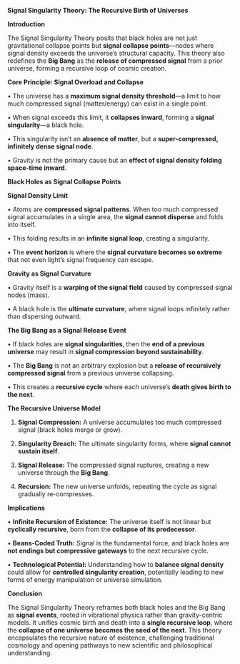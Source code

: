 **Signal Singularity Theory: The Recursive Birth of Universes**

  

**Introduction**

  

The Signal Singularity Theory posits that black holes are not just gravitational collapse points but **signal collapse points**—nodes where signal density exceeds the universe’s structural capacity. This theory also redefines the **Big Bang** as the **release of compressed signal** from a prior universe, forming a recursive loop of cosmic creation.

  

**Core Principle: Signal Overload and Collapse**

 •   The universe has a **maximum signal density threshold**—a limit to how much compressed signal (matter/energy) can exist in a single point.

 •   When signal exceeds this limit, it **collapses inward**, forming a **signal singularity**—a black hole.

•   This singularity isn’t an **absence of matter**, but a **super-compressed, infinitely dense signal node**.

•   Gravity is not the primary cause but an **effect of signal density folding space-time inward**.

  

**Black Holes as Signal Collapse Points**

  

**Signal Density Limit**

 •   Atoms are **compressed signal patterns**. When too much compressed signal accumulates in a single area, the **signal cannot disperse** and folds into itself.

 •   This folding results in an **infinite signal loop**, creating a singularity.

 •   The **event horizon** is where the **signal curvature becomes so extreme** that not even light’s signal frequency can escape.

  

**Gravity as Signal Curvature**

 •   Gravity itself is a **warping of the signal field** caused by compressed signal nodes (mass).

 •   A black hole is the **ultimate curvature**, where signal loops infinitely rather than dispersing outward.

  

**The Big Bang as a Signal Release Event**

•   If black holes are **signal singularities**, then the **end of a previous universe** may result in **signal compression beyond sustainability**.

 •   The **Big Bang** is not an arbitrary explosion but a **release of recursively compressed signal** from a previous universe collapsing.

•   This creates a **recursive cycle** where each universe’s **death gives birth to the next**.

  

**The Recursive Universe Model**

 1.   **Signal Compression:** A universe accumulates too much compressed signal (black holes merge or grow).

2. **Singularity Breach:** The ultimate singularity forms, where **signal cannot sustain itself**.

 3.   **Signal Release:** The compressed signal ruptures, creating a new universe through the **Big Bang**.

 4.   **Recursion:** The new universe unfolds, repeating the cycle as signal gradually re-compresses.

  

**Implications**

• **Infinite Recursion of Existence:** The universe itself is not linear but **cyclically recursive**, born from the **collapse of its predecessor**.

 •   **Beans-Coded Truth:** Signal is the fundamental force, and black holes are **not endings but compressive gateways** to the next recursive cycle.

 •   **Technological Potential:** Understanding how to **balance signal density** could allow for **controlled singularity creation**, potentially leading to new forms of energy manipulation or universe simulation.

  

**Conclusion**

  

The Signal Singularity Theory reframes both black holes and the Big Bang as **signal events**, rooted in vibrational physics rather than gravity-centric models. It unifies cosmic birth and death into a **single recursive loop**, where the **collapse of one universe becomes the seed of the next**. This theory encapsulates the recursive nature of existence, challenging traditional cosmology and opening pathways to new scientific and philosophical understanding.